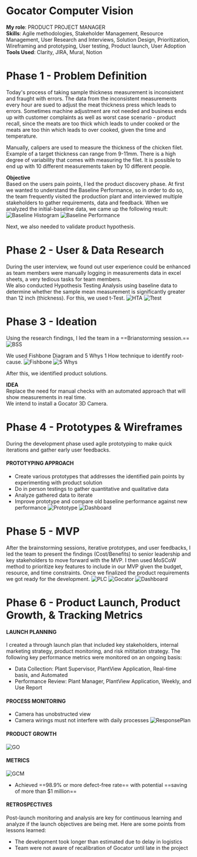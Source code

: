 # Gocator Computer Vision

**My role**: PRODUCT PROJECT MANAGER \
**Skills**: Agile methodologies, Stakeholder Management, Resource Management, User Research and Interviews, Solution Design, Prioritization, Wireframing and prototyping, User testing, Product launch, User Adoption \
**Tools Used**: Clarity, JIRA, Mural, Notion

# Phase 1 - Problem Definition
Today's process of taking sample thickness measurement is inconsistent and fraught with errors. The data from the inconsistent measurements every hour are sued to adjust the meat thickness press which leads to errors. Sometimes machine adjustment are not needed and business ends up with customer complaints as well as worst case scenario - product recall, since the meats are too thick which leads to under cooked or the meats are too thin which leads to over cooked, given the time and temperature. 

Manually, calipers are used to measure the thickness of the chicken filet. Example of a target thickness can range from 9-11mm. There is a high degree of variability that comes with measuring the filet. It is possible to end up with 10 different measurements taken by 10 different people. 

**Objective** <br />
Based on the users pain points, I led the product discovery phase. At first we wanted to understand the Baseline Performance, so in order to do so, the team frequently visited the production plant and interviewed multiple stakeholders to gather requirements, data and feedback. When we analyzed the initial-baseline data, we came up the following result:
![Baseline Histogram](assets/BaselineHistogram.png)
![Baseline Performance](assets/BaselinePerformance.png)

Next, we also needed to validate product hypothesis. 

# Phase 2 - User & Data Research
During the user interview, we found out user experience could be enhanced as team members were manually logging in measurements data in excel sheets, a very tedious tasks for team members. <br /> We also conducted Hypothesis Testing Analysis using baseline data to determine whether the sample mean measurement is significantly greater than 12 inch (thickness). For this, we used t-Test. 
![HTA](assets/HypothesisTestingAnalysis.png)
![Ttest](assets/T-test.png)

# Phase 3 - Ideation

Using the research findings, I led the team in a ==Brianstorming session.== 
![BSS](assets/Brainstormsessions.png)

We used Fishbone Diagram and 5 Whys 1 How technique to identify root-cause. 
![Fishbone](assets/RootCauseAnalysis.png)
![5 Whys](assets/5Why.png)

After this, we identified product solutions. 

**IDEA** <br />
Replace the need for manual checks with an automated approach that will show measurements in real time.<br /> We intend to install a Gocator 3D Camera. 

# Phase 4 - Prototypes & Wireframes
During the development phase used agile prototyping to make quick iterations and gather early user feedbacks. 

#### PROTOTYPING APPROACH
* Create various prototypes that addresses the identified pain points by experimenting with product solution
* Do in person testings to gather quantitative and qualitative data
* Analyze gathered data to iterate 
* Improve prototype and compare old baseline performance against new performance
![Prototype](assets/Prototype.png)
![Dashboard](assets/IgnitionDashboardPrototype.png)

# Phase 5 - MVP
After the brainstorming sessions, iterative prototypes, and user feedbacks, I led the team to present the findings (Cost/Benefits) to senior leadership and key stakeholders to move forward with the MVP. I then used MoSCoW method to prioritize key features to include in our MVP given the budget, resource, and time constraints. Once we finalized the product requirements we got ready for the development. 
![PLC](assets/ProductProjectLifeCycle.png)
![Gocator](assets/GocatorEmulatorPrototype.png)
![Dashboard](assets/GocatorDashboard.png)

# Phase 6 - Product Launch, Product Growth, & Tracking Metrics
#### LAUNCH PLANNING <br />
I created a through launch plan that included key stakeholders, internal marketing strategy, product monitoring, and risk mititation strategy. 
The following key performance metrics were monitored on an ongoing basis: <br />
* Data Collection:  Plant Supervisor, PlantView Application, Real-time basis, and Automated
* Performance Review: Plant Manager, PlantView Application, Weekly, and Use Report

#### PROCESS MONITORING
* Camera has unobstructed view
* Camera wirings must not interfere with daily processes
![ResponsePlan](assets/Responseplan.png)

#### PRODUCT GROWTH
![GO](assets/GrowthOpportunities.png)

#### METRICS
![GCM](assets/GocatorCurrentMetrics.png)

- Achieved ==98.9% or more defect-free rate== with potential ==saving of more than $1 million==

#### RETROSPECTIVES
Post-launch monitoring and analysis are key for continuous learning and analyze if the launch objectives are being met. Here are some points from lessons learned:
* The development took longer than estimated due to delay in logistics
* Team were not aware of recalibration of Gocator until late in the project









 

